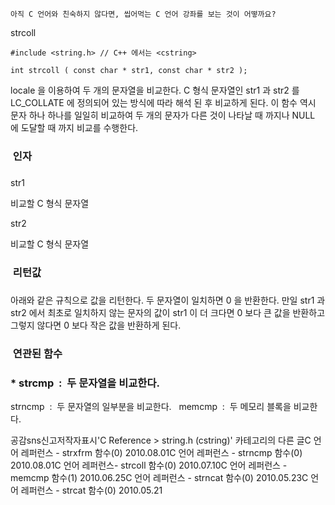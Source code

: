 

```warning
아직 C 언어와 친숙하지 않다면, 씹어먹는 C 언어 강좌를 보는 것이 어떻까요?

```


strcoll

```info
#include <string.h> // C++ 에서는 <cstring>

int strcoll ( const char * str1, const char * str2 );
```

locale 을 이용하여 두 개의 문자열을 비교한다. 
C 형식 문자열인 str1 과 str2 를 LC_COLLATE 에 정의되어 있는 방식에 따라 해석 된 후 비교하게 된다. 이 함수 역시 문자 하나 하나를 일일히 비교하여 두 개의 문자가 다른 것이 나타날 때 까지나 NULL 에 도달할 때 까지 비교를 수행한다. 

###  인자
### 
str1

비교할 C 형식 문자열 

str2

비교할 C 형식 문자열


###  리턴값
### 
아래와 같은 규칙으로 값을 리턴한다.
두 문자열이 일치하면 0 을 반환한다.
만일 str1 과 str2 에서 최초로 일치하지 않는 문자의 값이 str1 이 더 크다면 0 보다 큰 값을 반환하고 그렇지 않다면 0 보다 작은 값을 반환하게 된다. 

###  연관된 함수
### * strcmp  :  두 문자열을 비교한다. 
strncmp  :  두 문자열의 일부분을 비교한다.   memcmp  :  두 메모리 블록을 비교한다. 

공감sns신고저작자표시'C Reference > string.h (cstring)' 카테고리의 다른 글C 언어 레퍼런스 - strxfrm 함수(0)
2010.08.01C 언어 레퍼런스 - strncmp 함수(0)
2010.08.01C 언어 레퍼런스- strcoll 함수(0)
2010.07.10C 언어 레퍼런스 - memcmp 함수(1)
2010.06.25C 언어 레퍼런스 - strncat 함수(0)
2010.05.23C 언어 레퍼런스 - strcat 함수(0)
2010.05.21

